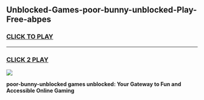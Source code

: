 
## Unblocked-Games-poor-bunny-unblocked-Play-Free-abpes
<h3>
<a href="https://premium76.site?title=poor-bunny-unblocked&ref=17A">CLICK TO PLAY</a></h3>
<hr>

<h3>
<a href="https://premium76.site?title=poor-bunny-unblocked&ref=17A">CLICK 2 PLAY</a>
  
</h3>

<a href="https://premium76.site?title=poor-bunny-unblocked&ref=17A"><img src="https://clearcache.store/games.png"></a>


**poor-bunny-unblocked games unblocked: Your Gateway to Fun and Accessible Online Gaming**
